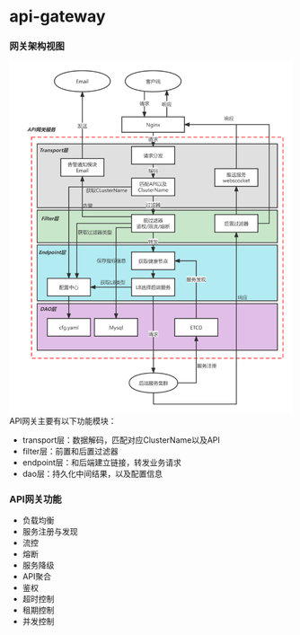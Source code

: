 # api-gateway
### 网关架构视图
![API网关服务视图](docs/API网关设计.png)
API网关主要有以下功能模块：
+ transport层：数据解码，匹配对应ClusterName以及API
+ filter层：前置和后置过滤器
+ endpoint层：和后端建立链接，转发业务请求
+ dao层：持久化中间结果，以及配置信息
### API网关功能
+ 负载均衡
+ 服务注册与发现
+ 流控
+ 熔断
+ 服务降级
+ API聚合
+ 鉴权
+ 超时控制
+ 租期控制
+ 并发控制
